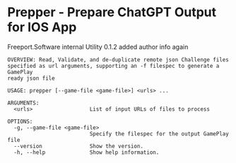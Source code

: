 #  Prepper - Prepare ChatGPT Output for IOS App

Freeport.Software internal Utility 
0.1.2 added author info again
```
OVERVIEW: Read, Validate, and de-duplicate remote json Challenge files 
specified as url arguments, supporting an -f filespec to generate a GamePlay
ready json file

USAGE: prepper [--game-file <game-file>] <urls> ...

ARGUMENTS:
  <urls>                  List of input URLs of files to process

OPTIONS:
  -g, --game-file <game-file>
                          Specify the filespec for the output GamePlay file
  --version               Show the version.
  -h, --help              Show help information.
  ```
